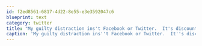 ```yaml
---
id: f2ed8561-6817-4d22-8e55-e3e3592047c6
blueprint: text
category: twitter
title: "My guilty distraction ins't Facebook or Twitter.  It's discount travel sites. #LeavingOnAJetPlane"
caption: 'My guilty distraction ins''t Facebook or Twitter.  It''s discount travel sites. <span class="hashtag hashtag_local">#<a href="http://tweettemp.darylchymko.ca/?tag=leavingonajetplane">LeavingOnAJetPlane</a>'
---
```

